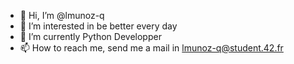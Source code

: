 - 👋 Hi, I’m @lmunoz-q
- 👀 I’m interested in be better every day
- 🌱 I’m currently Python Developper
- 📫 How to reach me, send me a mail in lmunoz-q@student.42.fr

